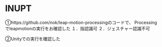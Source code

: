 # INUPT
①https://github.com/nok/leap-motion-processingのコードで、
Processingでleapmotionの実行をお確認した
１．指認識可
２．ジェスチャー認識不可

②Unityでの実行を確認した

